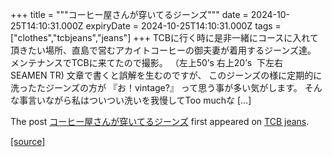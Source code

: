 +++
title = """コーヒー屋さんが穿いてるジーンズ"""
date = 2024-10-25T14:10:31.000Z
expiryDate = 2024-10-25T14:10:31.000Z
tags = ["clothes","tcbjeans","jeans"]
+++
TCBに行く時に是非一緒にコースに入れて頂きたい場所、直島で営むアカイトコーヒーの御夫妻が着用するジーンズ達。 メンテナンスでTCBに来てたので撮影。 （左上50’s 右上20’s  下左右　SEAMEN TR) 文章で書くと誤解を生むのですが、 このジーンズの様に定期的に洗ったたジーンズの方が 『お！vintage?』 って思う事が多い気がします。 そんな事言いながら私はついつい洗いを我慢してToo muchな \[…\]

The post [コーヒー屋さんが穿いてるジーンズ](http://tcbjeans.com/2024/10/25/49682) first appeared on [TCB jeans](http://tcbjeans.com).

[[source]](http://tcbjeans.com/2024/10/25/49682)
